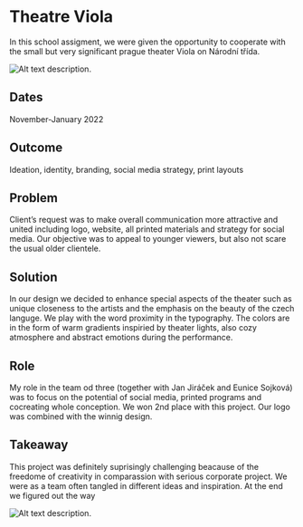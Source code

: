 # Theatre Viola
In this school assigment, we were given the opportunity  to cooperate with the small but very significant prague theater Viola on Národní třída. 

![Alt text description.]()
## Dates
November-January 2022

## Outcome
Ideation, identity, branding, social media strategy, print layouts 

## Problem
Client’s request was to make overall communication more attractive and united including logo, website, all printed materials and  strategy for social media. Our objective was to appeal to younger viewers, but also not scare the usual older clientele.

## Solution
In our design we decided to enhance special aspects of the theater such as unique closeness to the artists and the emphasis on the beauty of the czech languge. We play with the word proximity in the typography. The colors are in the form of warm gradients inspiried by theater lights, also cozy atmosphere and abstract emotions during the performance.

## Role
My role in the team od three (together with Jan Jiráček and Eunice Sojková) was to focus on the potential of social media, printed programs and cocreating whole conception. We won 2nd place with this project. Our logo was combined with the winnig design. 

## Takeaway
This project was definitely suprisingly challenging beacause of the freedome of creativity in comparassion with serious corporate project. We were as a team often tangled in different ideas and inspiration. At the end we figured out the way    

![Alt text description.](images/filename.png)
